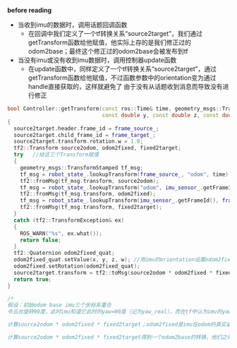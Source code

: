 **before reading**

- 当收到imu的数据时，调用话题回调函数
  - 在回调中我们定义了一个tf转换关系“source2target”，我们通过getTransform函数给他赋值，他实际上存的是我们修正过的odom2base；最终这个修正过的odom2base会被发布到tf
- 当没有imu或没有收到imu数据时，调用控制器update函数
  - 在update函数中，同样定义了一个tf转换关系“source2target”，通过getTransform函数给他赋值，不过函数参数中的orientation变为通过handle直接获取的，这样就避免了  由于没有从话题收到消息而导致没有进行修正



```c++
bool Controller::getTransform(const ros::Time& time, geometry_msgs::TransformStamped& source2target, const double x,
                              const double y, const double z, const double w)
{
  source2target.header.frame_id = frame_source_;
  source2target.child_frame_id = frame_target_;
  source2target.transform.rotation.w = 1.0;
  tf2::Transform source2odom, odom2fixed, fixed2target;
  try	//给这三个Transform赋值
  {
    geometry_msgs::TransformStamped tf_msg;
    tf_msg = robot_state_.lookupTransform(frame_source_, "odom", time);
    tf2::fromMsg(tf_msg.transform, source2odom);
    tf_msg = robot_state_.lookupTransform("odom", imu_sensor_.getFrameId(), time);
    tf2::fromMsg(tf_msg.transform, odom2fixed);
    tf_msg = robot_state_.lookupTransform(imu_sensor_.getFrameId(), frame_target_, time);
    tf2::fromMsg(tf_msg.transform, fixed2target);
  }
  catch (tf2::TransformException& ex)
  {
    ROS_WARN("%s", ex.what());
    return false;
  }
  tf2::Quaternion odom2fixed_quat;
  odom2fixed_quat.setValue(x, y, z, w);	//用imu的orientation设置odom2fixed的rotation，也就是用imu进行修正
  odom2fixed.setRotation(odom2fixed_quat);
  source2target.transform = tf2::toMsg(source2odom * odom2fixed * fixed2target);
  return true;
}

/*
假设：初始odom base imu三个坐标系重合
令云台旋转90度，此时imu知道它此时的yaw=90度（记为yaw_real），而在tf中认为imu的yaw为91度（记为yaw）

计算source2odom * odom2fixed * fixed2target；odom2fixed是imu在odom的真实姿态（90度），乘fixed2target后（往回转91度），就得到了修正的base与odom差1度

计算source2odom * odom2fixed * fixed2target得到一个odom2base的转换，他们之间只有一个yaw的偏移，偏移量应该就是yaw与yaw_real之间的角度差，注意base2pitch是不变的，但是odom2pitch是改变了的，此时他跟odom2fixed是一样的，也就是说修正过后，在世界坐标系下，我的云台姿态跟imu姿态是一致的
```

